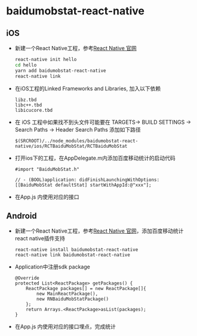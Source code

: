 # baidumobstat-react-native
## iOS
- 新建一个React Native工程，参考[React Native 官网](https://facebook.github.io/react-native/)

     ```bash
     react-native init hello
     cd hello
     yarn add baidumobstat-react-native
     react-native link
     ```

- 在iOS工程的Linked Frameworks and Libraries, 加入以下依赖
	
	```
	libz.tbd
	libc++.tbd
	libicucore.tbd
	```

- 在 iOS 工程中如果找不到头文件可能要在 TARGETS-> BUILD SETTINGS -> Search Paths -> Header Search Paths 添加如下路径

    ```
    $(SRCROOT)/../node_modules/baidumobstat-react-native/ios/RCTBaiduMobStat/RCTBaiduMobStat
    ```
    
- 打开ios下的工程，在AppDelegate.m内添加百度移动统计的启动代码
  
     ```objc
     #import "BaiduMobStat.h"
     
     // - (BOOL)application: didFinishLaunchingWithOptions:
     [[BaiduMobStat defaultStat] startWithAppId:@"xxx"];
     ```
 
- 在App.js 内使用对应的接口

## Android
* 新建一个React Native工程，参考[React Native 官网](https://facebook.github.io/react-native/)，添加百度移动统计react native插件支持
	
	```
	react-native install baidumobstat-react-native
	react-native link baidumobstat-react-native
	```
* Application中注册sdk package

	```
	@Override
	protected List<ReactPackage> getPackages() {
	    ReactPackage packages[] = new ReactPackage[]{
	        new MainReactPackage(),
	        new RNBaiduMobStatPackage()
	    };
	    return Arrays.<ReactPackage>asList(packages);
	}
	```
	
* 在App.js 内使用对应的接口埋点，完成统计
